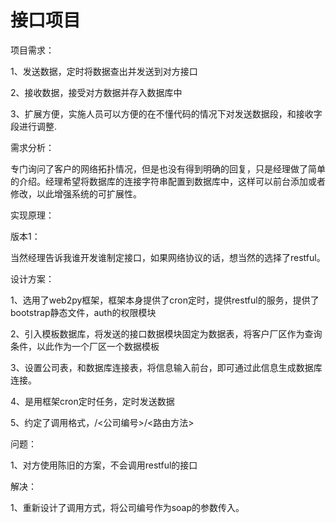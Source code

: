 # 接口项目
项目需求：

1、发送数据，定时将数据查出并发送到对方接口

2、接收数据，接受对方数据并存入数据库中

3、扩展方便，实施人员可以方便的在不懂代码的情况下对发送数据段，和接收字段进行调整.

需求分析：

专门询问了客户的网络拓扑情况，但是也没有得到明确的回复，只是经理做了简单的介绍。经理希望将数据库的连接字符串配置到数据库中，这样可以前台添加或者修改，以此增强系统的可扩展性。

实现原理：

版本1：

当然经理告诉我谁开发谁制定接口，如果网络协议的话，想当然的选择了restful。

设计方案：

1、选用了web2py框架，框架本身提供了cron定时，提供restful的服务，提供了bootstrap静态文件，auth的权限模块

2、引入模板数据库，将发送的接口数据模块固定为数据表，将客户厂区作为查询条件，以此作为一个厂区一个数据模板

3、设置公司表，和数据库连接表，将信息输入前台，即可通过此信息生成数据库连接。

4、是用框架cron定时任务，定时发送数据

5、约定了调用格式，/<公司编号>/<路由方法>

问题：

1、对方使用陈旧的方案，不会调用restful的接口

解决：

1、重新设计了调用方式，将公司编号作为soap的参数传入。
